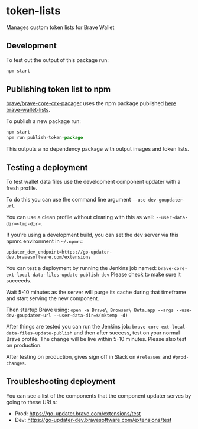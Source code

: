 # token-lists

Manages custom token lists for Brave Wallet

## Development

To test out the output of this package run:

```js
npm start
```

## Publishing token list to npm

[brave/brave-core-crx-pacager](https://github.com/brave/brave-core-crx-packager) uses the npm package published [here brave-wallet-lists](https://www.npmjs.com/package/brave-wallet-lists).

To publish a new package run:

```js
npm start
npm run publish-token-package
```

This outputs a no dependency package with output images and token lists.

## Testing a deployment

To test wallet data files use the development component updater with a fresh profile.

To do this you can use the command line argument `--use-dev-goupdater-url`.

You can use a clean profile without clearing with this as well: `--user-data-dir=<tmp-dir>`.

If you're using a development build, you can set the dev server via this npmrc environment in `~/.npmrc`:

`updater_dev_endpoint=https://go-updater-dev.bravesoftware.com/extensions`

You can test a deployment by running the Jenkins job named:
`brave-core-ext-local-data-files-update-publish-dev`
Please check to make sure it succeeds.

Wait 5-10 minutes as the server will purge its cache during that timeframe and start serving the new component.

Then startup Brave using:
`open -a Brave\ Browser\ Beta.app --args --use-dev-goupdater-url --user-data-dir=$(mktemp -d)`

After things are tested you can run the Jenkins job: `brave-core-ext-local-data-files-update-publish` and then after success, test on your normal Brave profile.
The change will be live within 5-10 minutes. Please also test on production.

After testing on production, gives sign off in Slack on `#releases` and `#prod-changes`.

## Troubleshooting deployment

You can see a list of the components that the component updater serves by going to these URLs:

- Prod: https://go-updater.brave.com/extensions/test
- Dev: https://go-updater-dev.bravesoftware.com/extensions/test

